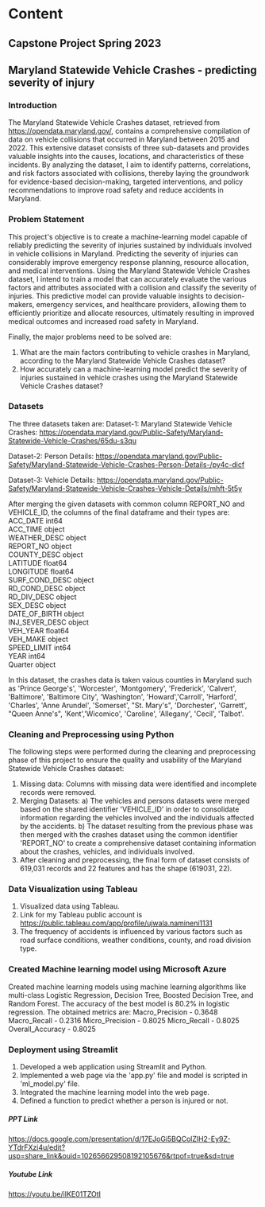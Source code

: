 # Content
## Capstone Project Spring 2023
## Maryland Statewide Vehicle Crashes - predicting severity of injury 

### Introduction
The Maryland Statewide Vehicle Crashes dataset, retrieved from https://opendata.maryland.gov/, contains a comprehensive compilation of data on vehicle collisions that occurred in Maryland between 2015 and 2022. This extensive dataset consists of three sub-datasets and provides valuable insights into the causes, locations, and characteristics of these incidents. By analyzing the dataset, I aim to identify patterns, correlations, and risk factors associated with collisions, thereby laying the groundwork for evidence-based decision-making, targeted interventions, and policy recommendations to improve road safety and reduce accidents in Maryland.

### Problem Statement
This project's objective is to create a machine-learning model capable of reliably predicting the severity of injuries sustained by individuals involved in vehicle collisions in Maryland. Predicting the severity of injuries can considerably improve emergency response planning, resource allocation, and medical interventions. Using the Maryland Statewide Vehicle Crashes dataset, I intend to train a model that can accurately evaluate the various factors and attributes associated with a collision and classify the severity of injuries. This predictive model can provide valuable insights to decision-makers, emergency services, and healthcare providers, allowing them to efficiently prioritize and allocate resources, ultimately resulting in improved medical outcomes and increased road safety in Maryland.

Finally, the major problems need to be solved are:
1. What are the main factors contributing to vehicle crashes in Maryland, according to the Maryland Statewide Vehicle Crashes dataset?
2. How accurately can a machine-learning model predict the severity of injuries sustained in vehicle crashes using the Maryland Statewide Vehicle Crashes dataset?

### Datasets
The three datasets taken are:
Dataset-1: Maryland Statewide Vehicle Crashes:
https://opendata.maryland.gov/Public-Safety/Maryland-Statewide-Vehicle-Crashes/65du-s3qu

Dataset-2: Person Details:
https://opendata.maryland.gov/Public-Safety/Maryland-Statewide-Vehicle-Crashes-Person-Details-/py4c-dicf

Dataset-3: Vehicle Details:
https://opendata.maryland.gov/Public-Safety/Maryland-Statewide-Vehicle-Crashes-Vehicle-Details/mhft-5t5y

After merging the given datasets with common column REPORT_NO and VEHICLE_ID, the columns of the final dataframe and their types are:\
ACC_DATE            int64\
ACC_TIME           object\
WEATHER_DESC       object\
REPORT_NO          object\
COUNTY_DESC        object\
LATITUDE          float64\
LONGITUDE         float64\
SURF_COND_DESC     object\
RD_COND_DESC       object\
RD_DIV_DESC        object\
SEX_DESC           object\
DATE_OF_BIRTH      object\
INJ_SEVER_DESC     object\
VEH_YEAR          float64\
VEH_MAKE           object\
SPEED_LIMIT         int64\
YEAR                int64\
Quarter            object

In this dataset, the crashes data is taken vaious counties in Maryland such as 'Prince George's', 'Worcester', 'Montgomery', 'Frederick', 'Calvert', 'Baltimore', 'Baltimore City', 'Washington', 'Howard','Carroll', 'Harford', 'Charles', 'Anne Arundel', 'Somerset', "St. Mary's", 'Dorchester', 'Garrett', "Queen Anne's", 'Kent','Wicomico', 'Caroline', 'Allegany', 'Cecil', 'Talbot'. 

### Cleaning and Preprocessing using Python
The following steps were performed during the cleaning and preprocessing phase of this project to ensure the quality and usability of the Maryland Statewide Vehicle Crashes dataset:
1. Missing data: Columns with missing data were identified and incomplete records were removed.
2. Merging Datasets: 
    a) The vehicles and persons datasets were merged based on the shared identifier 'VEHICLE_ID' in order to consolidate information regarding the vehicles involved and the        individuals affected by the accidents.
    b) The dataset resulting from the previous phase was then merged with the crashes dataset using the common identifier 'REPORT_NO' to create a comprehensive dataset            containing information about the crashes, vehicles, and individuals involved.
3. After cleaning and preprocessing, the final form of dataset consists of 619,031 records and 22 features and has the shape (619031, 22).

### Data Visualization using Tableau
1. Visualized data using Tableau.
2. Link for my Tableau public account is https://public.tableau.com/app/profile/ujwala.namineni1131 
3. The frequency of accidents is influenced by various factors such as road surface conditions, weather conditions, county, and road division type. 

### Created Machine learning model using Microsoft Azure
Created machine learning models using machine learning algorithms like multi-class Logistic Regression, Decision Tree, Boosted Decision Tree, and Random Forest. The accuracy of the best model is 80.2% in logistic regression. 
The obtained metrics are:
Macro_Precision - 0.3648
Macro_Recall - 0.2316
Micro_Precision - 0.8025
Micro_Recall - 0.8025
Overall_Accuracy - 0.8025

### Deployment using Streamlit
1. Developed a web application using Streamlit and Python.
2. Implemented a web page via the 'app.py' file and model is scripted in 'ml_model.py' file.
3. Integrated the machine learning model into the web page.
4. Defined a function to predict whether a person is injured or not.

##### PPT Link
https://docs.google.com/presentation/d/17EJoGi5BQColZlH2-Ey9Z-YTdrFXzi4u/edit?usp=share_link&ouid=102656629508192105676&rtpof=true&sd=true 

##### Youtube Link
https://youtu.be/iIKE01TZOtI

